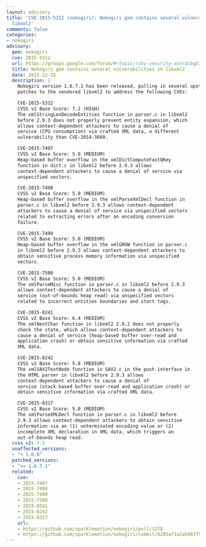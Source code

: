 ```yaml
---
layout: advisory
title: 'CVE-2015-5312 (nokogiri): Nokogiri gem contains several vulnerabilities in
  libxml2'
comments: false
categories:
- nokogiri
advisory:
  gem: nokogiri
  cve: 2015-5312
  url: https://groups.google.com/forum/#!topic/ruby-security-ann/aSbgDiwb24s
  title: Nokogiri gem contains several vulnerabilities in libxml2
  date: 2015-12-15
  description: |
    Nokogiri version 1.6.7.1 has been released, pulling in several upstream
    patches to the vendored libxml2 to address the following CVEs:

    CVE-2015-5312
    CVSS v2 Base Score: 7.1 (HIGH)
    The xmlStringLenDecodeEntities function in parser.c in libxml2
    before 2.9.3 does not properly prevent entity expansion, which
    allows context-dependent attackers to cause a denial of
    service (CPU consumption) via crafted XML data, a different
    vulnerability than CVE-2014-3660.

    CVE-2015-7497
    CVSS v2 Base Score: 5.0 (MEDIUM)
    Heap-based buffer overflow in the xmlDictComputeFastQKey
    function in dict.c in libxml2 before 2.9.3 allows
    context-dependent attackers to cause a denial of service via
    unspecified vectors.

    CVE-2015-7498
    CVSS v2 Base Score: 5.0 (MEDIUM)
    Heap-based buffer overflow in the xmlParseXmlDecl function in
    parser.c in libxml2 before 2.9.3 allows context-dependent
    attackers to cause a denial of service via unspecified vectors
    related to extracting errors after an encoding conversion
    failure.

    CVE-2015-7499
    CVSS v2 Base Score: 5.0 (MEDIUM)
    Heap-based buffer overflow in the xmlGROW function in parser.c
    in libxml2 before 2.9.3 allows context-dependent attackers to
    obtain sensitive process memory information via unspecified
    vectors.

    CVE-2015-7500
    CVSS v2 Base Score: 5.0 (MEDIUM)
    The xmlParseMisc function in parser.c in libxml2 before 2.9.3
    allows context-dependent attackers to cause a denial of
    service (out-of-bounds heap read) via unspecified vectors
    related to incorrect entities boundaries and start tags.

    CVE-2015-8241
    CVSS v2 Base Score: 6.4 (MEDIUM)
    The xmlNextChar function in libxml2 2.9.2 does not properly
    check the state, which allows context-dependent attackers to
    cause a denial of service (heap-based buffer over-read and
    application crash) or obtain sensitive information via crafted
    XML data.

    CVE-2015-8242
    CVSS v2 Base Score: 5.8 (MEDIUM)
    The xmlSAX2TextNode function in SAX2.c in the push interface in
    the HTML parser in libxml2 before 2.9.3 allows
    context-dependent attackers to cause a denial of
    service (stack-based buffer over-read and application crash) or
    obtain sensitive information via crafted XML data.

    CVE-2015-8317
    CVSS v2 Base Score: 5.0 (MEDIUM)
    The xmlParseXMLDecl function in parser.c in libxml2 before
    2.9.3 allows context-dependent attackers to obtain sensitive
    information via an (1) unterminated encoding value or (2)
    incomplete XML declaration in XML data, which triggers an
    out-of-bounds heap read.
  cvss_v2: 7.1
  unaffected_versions:
  - "< 1.6.0"
  patched_versions:
  - ">= 1.6.7.1"
  related:
    cve:
    - 2015-7497
    - 2015-7498
    - 2015-7499
    - 2015-7500
    - 2015-8241
    - 2015-8242
    - 2015-8317
    url:
    - https://github.com/sparklemotion/nokogiri/pull/1378
    - https://github.com/sparklemotion/nokogiri/commit/4205af1a2a546f79d1b48df2ad8b27299c0099c5
---
```

